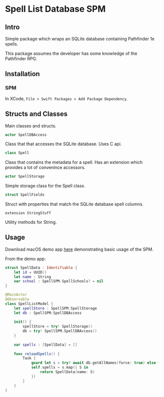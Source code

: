 # Spell List Database SPM

## Intro

Simple package which wraps an SQLite database containing Pathfinder 1e spells.

This package assumes the developer has some knowledge of the Pathfinder RPG.

## Installation

### SPM

In XCode, ```File > Swift Packages > Add Package Dependency```.

## Structs and Classes

Main classes and structs.

```swift
actor SpellDBAccess
```

Class that that accesses the SQLite database. Uses C api.

```swift
class Spell
```

Class that contains the metadata for a spell. Has an extension which provides a lot of convenince accessors.

```swift
actor SpellStorage
```

Simple storage class for the Spell class.

```swift
struct SpellFields
```

Struct with properties that match the SQLite database spell columns.

```
extension StringStuff
```

Utility methods for String.

## Usage

Download macOS demo app [here](https://github.com/tridiak/SPMTestApp.git) demonstrating basic usage of the SPM.

From the demo app:

```swift
struct SpellData : Identifiable {
	let id = UUID()
	let name : String
	var school : SpellSPM.SpellSchools? = nil
}

@MainActor
@Observable
class SpellListModel {
	let spellStore : SpellSPM.SpellStorage
	let db : SpellSPM.SpellDBAccess
	
	init() {
		spellStore = try! SpellStorage()
		db = try! SpellSPM.SpellDBAccess()
	}
	
	var spells : [SpellData] = []
	
	func reloadSpells() {
		Task {
			guard let s = try? await db.getAllNames(force: true) else { return }
			self.spells = s.map({ S in
				return SpellData(name: S)
			})
		}
	}
}
```


